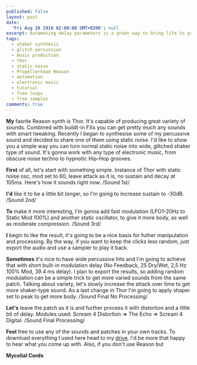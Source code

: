 ```yaml
---
published: false
layout: post
date:
  'Fri Aug 26 2016 02:00:00 GMT+0200': null
excerpt: Automating delay parameters is a great way to bring life to your sounds.
tags:
  - shaker synthesis
  - glitch percussion
  - music production
  - thor
  - static noise
  - Propellerhead Reason
  - automation
  - electronic music
  - tutorial
  - free loops
  - free samples
comments: true
---
```

**My** faorite Reason synth is Thor. It's capable of producing great variety of sounds. Combined with buildt-in FXs you can get pretty much any sounds with smart tweaking. Recently I began to synthesise some of my percussive sound and decided to share one of them using static noise. I'd like to show you a simple way you can turn normal static noise into wide, glitched shaker type of sound. It's gonna work with any type of electronic music, from obscure noise techno to hypnotic Hip-Hop grooves. 

**First** of all, let's start with something simple. Instance of Thor with static noise osc, mod set to 60, leave attack as it is, no sustain and decay at 105ms. Here's how it sounds right now.
/Sound 1st/

**I'd** like it to be a little bit longer, so I'm going to increase sustain to -30dB. 
/Sound 2nd/

**To** make it more interesting, I'm gonna add fast modulation (LFO1-20Hz to Static Mod 100%) and another static oscillator, to give it more body, as well as moderate compression.
/Sound 3rd/

**I** begin to like the result, it's going to be a nice basis for futher manipulation and processing.
By the way, if you want to keep the clicks less random, just export the audio and use a sampler to play it back.

**Sometimes** it's nice to have wide percussive hits and I'm going to achieve that with short built-in modulation delay (No Feedback, 25 Dry/Wet, 2,5 Hz 100% Mod, 39.4 ms delay). I plan to export the results, so adding random modulation can be a simple trick to get more varied sounds from the same patch. Talking about variety, let's slowly increase the attack over time to get more shaker-type sound. As a last change in Thor I'm going to apply shaper set to peak to get more body. 
/Sound Final No Processing/

**Let's** leave the patch as it is and further process it with distortion and a little bit of delay. 
Modules used: Scream 4 Distortion => The Echo => Scream 4 Digital.
/Sound Final Processing/

**Feel** free to use any of the sounds and patches in your own tracks. To download everything I used here head to my [drive](https://drive.google.com/open?id=0BxDTpmbDjqHoQ0R2NExPWjB5c28). I'd be more that happy to hear what you come up with. Also, if you don't use Reason but 

**Mycelial Cords**

